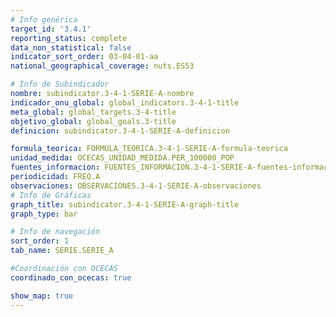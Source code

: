 ```yaml
---
# Info genérica
target_id: '3.4.1'
reporting_status: complete
data_non_statistical: false
indicator_sort_order: 03-04-01-aa
national_geographical_coverage: nuts.ES53

# Info de Subindicador
nombre: subindicator.3-4-1-SERIE-A-nombre
indicador_onu_global: global_indicators.3-4-1-title
meta_global: global_targets.3-4-title
objetivo_global: global_goals.3-title
definicion: subindicator.3-4-1-SERIE-A-definicion

formula_teorica: FORMULA_TEORICA.3-4-1-SERIE-A-formula-teorica
unidad_medida: OCECAS_UNIDAD_MEDIDA.PER_100000_POP
fuentes_informacion: FUENTES_INFORMACION.3-4-1-SERIE-A-fuentes-informacion
periodicidad: FREQ.A
observaciones: OBSERVACIONES.3-4-1-SERIE-A-observaciones
# Info de Gráficas
graph_title: subindicator.3-4-1-SERIE-A-graph-title
graph_type: bar

# Info de navegación
sort_order: 1
tab_name: SERIE.SERIE_A

#Coordinación con OCECAS
coordinado_con_ocecas: true

show_map: true
---
```

